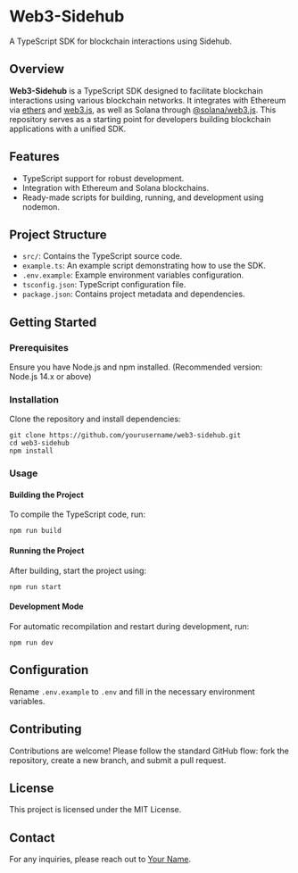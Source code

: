 # Web3-Sidehub

A TypeScript SDK for blockchain interactions using Sidehub.

## Overview

**Web3-Sidehub** is a TypeScript SDK designed to facilitate blockchain interactions using various blockchain networks. It integrates with Ethereum via [ethers](https://docs.ethers.org/) and [web3.js](https://web3js.readthedocs.io/en/v1.10.0/), as well as Solana through [@solana/web3.js](https://solana-labs.github.io/solana-web3.js/). This repository serves as a starting point for developers building blockchain applications with a unified SDK.

## Features

- TypeScript support for robust development.
- Integration with Ethereum and Solana blockchains.
- Ready-made scripts for building, running, and development using nodemon.

## Project Structure

- `src/`: Contains the TypeScript source code.
- `example.ts`: An example script demonstrating how to use the SDK.
- `.env.example`: Example environment variables configuration.
- `tsconfig.json`: TypeScript configuration file.
- `package.json`: Contains project metadata and dependencies.

## Getting Started

### Prerequisites

Ensure you have Node.js and npm installed. (Recommended version: Node.js 14.x or above)

### Installation

Clone the repository and install dependencies:

```
git clone https://github.com/yourusername/web3-sidehub.git
cd web3-sidehub
npm install
```

### Usage

#### Building the Project

To compile the TypeScript code, run:

```
npm run build
```

#### Running the Project

After building, start the project using:

```
npm run start
```

#### Development Mode

For automatic recompilation and restart during development, run:

```
npm run dev
```

## Configuration

Rename `.env.example` to `.env` and fill in the necessary environment variables.

## Contributing

Contributions are welcome! Please follow the standard GitHub flow: fork the repository, create a new branch, and submit a pull request.

## License

This project is licensed under the MIT License.

## Contact

For any inquiries, please reach out to [Your Name](mailto:youremail@example.com).
